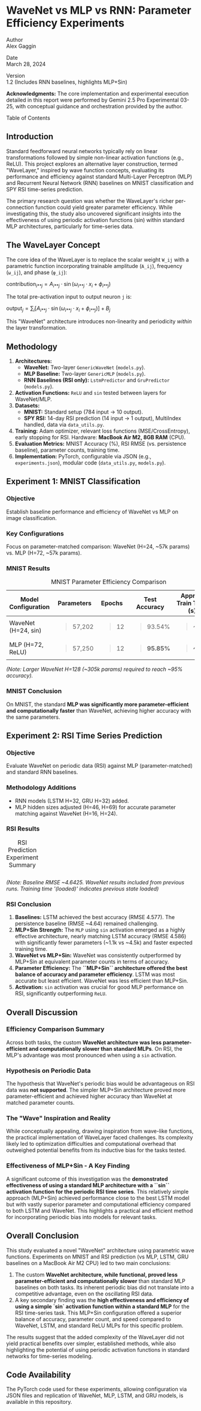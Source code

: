 # WaveNet vs MLP vs RNN: Parameter Efficiency Experiments

Author  
Alex Gaggin

Date  
March 28, 2024

Version  
1.2 (Includes RNN baselines, highlights MLP+Sin)

**Acknowledgments:** The core implementation and experimental execution
detailed in this report were performed by Gemini 2.5 Pro Experimental
03-25, with conceptual guidance and orchestration provided by the
author.

Table of Contents

## Introduction

Standard feedforward neural networks typically rely on linear
transformations followed by simple non-linear activation functions
(e.g., ReLU). This project explores an alternative layer construction,
termed "WaveLayer," inspired by wave function concepts, evaluating its
performance and efficiency against standard Multi-Layer Perceptron (MLP)
and Recurrent Neural Network (RNN) baselines on MNIST classification and
SPY RSI time-series prediction.

The primary research question was whether the WaveLayer's richer
per-connection function could yield greater parameter efficiency. While
investigating this, the study also uncovered significant insights into
the effectiveness of using periodic activation functions
(<span class="title-ref">sin</span>) within standard MLP architectures,
particularly for time-series data.

## The WaveLayer Concept

The core idea of the WaveLayer is to replace the scalar weight `W_ij`
with a parametric function incorporating trainable amplitude (`A_ij`),
frequency (`ω_ij`), and phase (`φ_ij`):

contribution<sub>*i**j*</sub> = *A*<sub>*i**j*</sub> ⋅ sin (*ω*<sub>*i**j*</sub> ⋅ *x*<sub>*i*</sub> + *ϕ*<sub>*i**j*</sub>)

The total pre-activation input to output neuron `j` is:

output<sub>*j*</sub> = ∑<sub>*i*</sub>\[*A*<sub>*i**j*</sub> ⋅ sin (*ω*<sub>*i**j*</sub> ⋅ *x*<sub>*i*</sub> + *ϕ*<sub>*i**j*</sub>)\] + *B*<sub>*j*</sub>

This "WaveNet" architecture introduces non-linearity and periodicity
*within* the layer transformation.

## Methodology

1.  **Architectures:**
    -   **WaveNet:** Two-layer `GenericWaveNet` (`models.py`).
    -   **MLP Baseline:** Two-layer `GenericMLP` (`models.py`).
    -   **RNN Baselines (RSI only):** `LstmPredictor` and `GruPredictor`
        (`models.py`).
2.  **Activation Functions:** `ReLU` and `sin` tested between layers for
    WaveNet/MLP.
3.  **Datasets:**
    -   **MNIST:** Standard setup (784 input -&gt; 10 output).
    -   **SPY RSI:** 14-day RSI prediction (14 input -&gt; 1 output),
        MultiIndex handled, data via `data_utils.py`.
4.  **Training:** Adam optimizer, relevant loss functions
    (MSE/CrossEntropy), early stopping for RSI. Hardware: **MacBook Air
    M2, 8GB RAM** (CPU).
5.  **Evaluation Metrics:** MNIST Accuracy (%), RSI RMSE (vs.
    persistence baseline), parameter counts, training time.
6.  **Implementation:** PyTorch, configurable via JSON (e.g.,
    `experiments.json`), modular code (`data_utils.py`, `models.py`).

## Experiment 1: MNIST Classification

### Objective

Establish baseline performance and efficiency of WaveNet vs MLP on image
classification.

### Key Configurations

Focus on parameter-matched comparison: WaveNet (H=24, ~57k params) vs.
MLP (H=72, ~57k params).

### MNIST Results

<table>
<caption>MNIST Parameter Efficiency Comparison</caption>
<thead>
<tr>
<th>Model Configuration</th>
<th>Parameters</th>
<th>Epochs</th>
<th>Test Accuracy</th>
<th>Approx. Train Time (s)</th>
</tr>
</thead>
<tbody>
<tr>
<td>WaveNet (H=24, sin)</td>
<td><blockquote>
<p>57,202</p>
</blockquote></td>
<td><blockquote>
<p>12</p>
</blockquote></td>
<td><blockquote>
<p>93.54%</p>
</blockquote></td>
<td><blockquote>
<p>~86s</p>
</blockquote></td>
</tr>
<tr>
<td>MLP (H=72, ReLU)</td>
<td><blockquote>
<p>57,250</p>
</blockquote></td>
<td><blockquote>
<p>12</p>
</blockquote></td>
<td><blockquote>
<p><strong>95.85%</strong></p>
</blockquote></td>
<td><blockquote>
<p><strong>~40s</strong></p>
</blockquote></td>
</tr>
</tbody>
</table>

*(Note: Larger WaveNet H=128 (~305k params) required to reach ~95%
accuracy).*

### MNIST Conclusion

On MNIST, the standard **MLP was significantly more parameter-efficient
and computationally faster** than WaveNet, achieving higher accuracy
with the same parameters.

## Experiment 2: RSI Time Series Prediction

### Objective

Evaluate WaveNet on periodic data (RSI) against MLP (parameter-matched)
and standard RNN baselines.

### Methodology Additions

-   RNN models (LSTM H=32, GRU H=32) added.
-   MLP hidden sizes adjusted (H=46, H=69) for accurate parameter
    matching against WaveNet (H=16, H=24).

### RSI Results

<table>
<caption>RSI Prediction Experiment Summary</caption>
<tbody>
<tr>
</tr>
<tr>
</tr>
<tr>
</tr>
<tr>
</tr>
<tr>
</tr>
<tr>
</tr>
<tr>
</tr>
<tr>
</tr>
<tr>
</tr>
</tbody>
</table>

*(Note: Baseline RMSE ~4.6425. WaveNet results included from previous
runs. Training time '(loaded)' indicates previous state loaded)*

### RSI Conclusion

1.  **Baselines:** LSTM achieved the best accuracy (RMSE 4.577). The
    persistence baseline (RMSE ~4.64) remained challenging.
2.  **MLP+Sin Strength:** The `MLP` using `sin` activation emerged as a
    highly effective architecture, nearly matching LSTM accuracy (RMSE
    4.586) with significantly fewer parameters (~1.1k vs ~4.5k) and
    faster expected training time.
3.  **WaveNet vs MLP+Sin:** WaveNet was consistently outperformed by
    MLP+Sin at equivalent parameter counts in terms of accuracy.
4.  **Parameter Efficiency:** The **\`\`MLP+Sin\`\` architecture offered
    the best balance of accuracy and parameter efficiency**. LSTM was
    most accurate but least efficient. WaveNet was less efficient than
    MLP+Sin.
5.  **Activation:** `sin` activation was crucial for good MLP
    performance on RSI, significantly outperforming `ReLU`.

## Overall Discussion

### Efficiency Comparison Summary

Across both tasks, the custom **WaveNet architecture was less
parameter-efficient and computationally slower than standard MLPs**. On
RSI, the MLP's advantage was most pronounced when using a `sin`
activation.

### Hypothesis on Periodic Data

The hypothesis that WaveNet's periodic bias would be advantageous on RSI
data was **not supported**. The simpler MLP+Sin architecture proved more
parameter-efficient and achieved higher accuracy than WaveNet at matched
parameter counts.

### The "Wave" Inspiration and Reality

While conceptually appealing, drawing inspiration from wave-like
functions, the practical implementation of WaveLayer faced challenges.
Its complexity likely led to optimization difficulties and computational
overhead that outweighed potential benefits from its inductive bias for
the tasks tested.

### Effectiveness of MLP+Sin - A Key Finding

A significant outcome of this investigation was the **demonstrated
effectiveness of using a standard MLP architecture with a \`\`sin\`\`
activation function for the periodic RSI time series**. This relatively
simple approach (MLP+Sin) achieved performance close to the best LSTM
model but with vastly superior parameter and computational efficiency
compared to both LSTM and WaveNet. This highlights a practical and
efficient method for incorporating periodic bias into models for
relevant tasks.

## Overall Conclusion

This study evaluated a novel "WaveNet" architecture using parametric
wave functions. Experiments on MNIST and RSI prediction (vs MLP, LSTM,
GRU baselines on a MacBook Air M2 CPU) led to two main conclusions:

1.  The custom **WaveNet architecture, while functional, proved less
    parameter-efficient and computationally slower** than standard MLP
    baselines on both tasks. Its inherent periodic bias did not
    translate into a competitive advantage, even on the oscillating RSI
    data.
2.  A key secondary finding was the **high effectiveness and efficiency
    of using a simple \`sin\` activation function within a standard
    MLP** for the RSI time-series task. This MLP+Sin configuration
    offered a superior balance of accuracy, parameter count, and speed
    compared to WaveNet, LSTM, and standard ReLU MLPs for this specific
    problem.

The results suggest that the added complexity of the WaveLayer did not
yield practical benefits over simpler, established methods, while also
highlighting the potential of using periodic activation functions in
standard networks for time-series modeling.

## Code Availability

The PyTorch code used for these experiments, allowing configuration via
JSON files and replication of WaveNet, MLP, LSTM, and GRU models, is
available in this repository.
